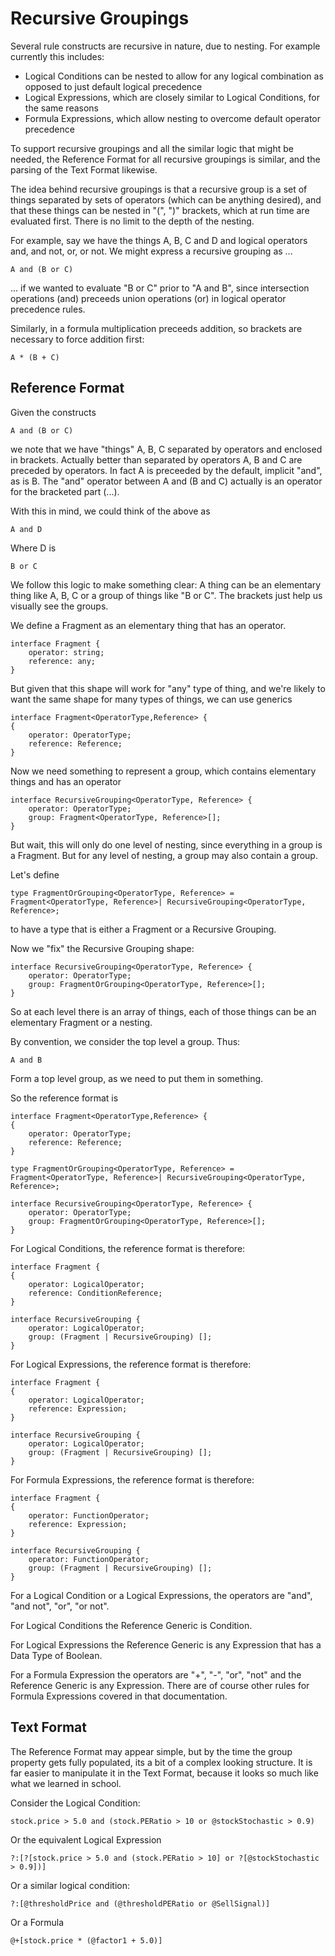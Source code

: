 # Recursive Groupings
Several rule constructs are recursive in nature, due to nesting.  For example currently this includes:

- Logical Conditions can be nested to allow for any logical combination as opposed to just default logical precedence
- Logical Expressions, which are closely similar to Logical Conditions, for the same reasons
- Formula Expressions, which allow nesting to overcome default operator precedence

To support recursive groupings and all the similar logic that might be needed, the Reference Format for all 
recursive groupings is similar, and the parsing of the Text Format likewise. 

The idea behind recursive groupings is that a recursive group is a set of things separated by sets of operators (which 
can be anything desired), and that these things can be nested in "(", ")" brackets, which at run time are evaluated 
first.  There is no limit to the depth of the nesting.

For example, say we have the things A, B, C and D and logical operators and, and not, or, or not.  We might express 
a recursive grouping as ...

    A and (B or C)

... if we wanted to evaluate "B or C" prior to "A and B", since intersection operations (and) preceeds union 
operations (or) in logical operator precedence rules.

Similarly, in a formula multiplication preceeds addition, so brackets are necessary to force addition first:

    A * (B + C)


## Reference Format

Given the constructs

    A and (B or C)

we note that we have "things" A, B, C separated by operators and enclosed in brackets.  Actually better than 
separated by operators A, B and C are preceded by operators.  In fact A is preceeded by the default, implicit
"and", as is B.  The "and" operator between A and (B and C) actually is an operator for the bracketed part (...).

With this in mind, we could think of the above as

    A and D

Where D is

    B or C

We follow this logic to make something clear:  A thing can be an elementary thing like A, B, C or a group of things 
like "B or C".  The brackets just help us visually see the groups.

We define a Fragment as an elementary thing that has an operator.

    interface Fragment {
        operator: string;
        reference: any;
    }

But given that this shape will work for "any" type of thing, and we're likely to want the same shape for many types 
of things, we can use generics

    interface Fragment<OperatorType,Reference> {
    { 
        operator: OperatorType;
        reference: Reference;
    }

Now we need something to represent a group, which contains elementary things and has an operator


    interface RecursiveGrouping<OperatorType, Reference> {
        operator: OperatorType;
        group: Fragment<OperatorType, Reference>[];
    }

But wait, this will only do one level of nesting, since everything in a group is a Fragment.  But for any level of 
nesting, a group may also contain a group.  

Let's define 

    type FragmentOrGrouping<OperatorType, Reference> = Fragment<OperatorType, Reference>| RecursiveGrouping<OperatorType, Reference>;

to have a type that is either a Fragment or a Recursive Grouping.

Now we "fix" the Recursive Grouping shape:

    interface RecursiveGrouping<OperatorType, Reference> {
        operator: OperatorType;
        group: FragmentOrGrouping<OperatorType, Reference>[];
    }

So at each level there is an array of things, each of those things can be an elementary Fragment or a nesting.

By convention, we consider the top level a group. Thus:

    A and B

Form a top level group, as we need to put them in something.

So the reference format is

    interface Fragment<OperatorType,Reference> {
    { 
        operator: OperatorType;
        reference: Reference;
    }

    type FragmentOrGrouping<OperatorType, Reference> = Fragment<OperatorType, Reference>| RecursiveGrouping<OperatorType, Reference>;

    interface RecursiveGrouping<OperatorType, Reference> {
        operator: OperatorType;
        group: FragmentOrGrouping<OperatorType, Reference>[];
    }

For Logical Conditions, the reference format is therefore:

    interface Fragment {
    { 
        operator: LogicalOperator;
        reference: ConditionReference;
    }

    interface RecursiveGrouping {
        operator: LogicalOperator;
        group: (Fragment | RecursiveGrouping) [];
    }

For Logical Expressions, the reference format is therefore:

    interface Fragment {
    { 
        operator: LogicalOperator;
        reference: Expression;
    }

    interface RecursiveGrouping {
        operator: LogicalOperator;
        group: (Fragment | RecursiveGrouping) [];
    }

For Formula Expressions, the reference format is therefore:

    interface Fragment {
    { 
        operator: FunctionOperator;
        reference: Expression;
    }

    interface RecursiveGrouping {
        operator: FunctionOperator;
        group: (Fragment | RecursiveGrouping) [];
    }

For a Logical Condition or a Logical Expressions, the operators are "and", "and not", "or", "or not".

For Logical Conditions the Reference Generic is Condition.  

For Logical Expressions the Reference Generic is any Expression that has a Data Type of Boolean.

For a Formula Expression the operators are "+", "-", "or", "not" and the Reference Generic is any Expression.  There 
are of course other rules for Formula Expressions covered in that documentation.  

## Text Format

The Reference Format may appear simple, but by the time the group property gets fully populated, its a bit of a 
complex looking structure.  It is far easier to manipulate it in the Text Format, because it looks so much like what 
we learned in school.

Consider the Logical Condition:

    stock.price > 5.0 and (stock.PERatio > 10 or @stockStochastic > 0.9)

Or the equivalent Logical Expression

    ?:[?[stock.price > 5.0 and (stock.PERatio > 10] or ?[@stockStochastic > 0.9])]

Or a similar logical condition:

    ?:[@thresholdPrice and (@thresholdPERatio or @SellSignal)]

Or a Formula

    @+[stock.price * (@factor1 + 5.0)]

